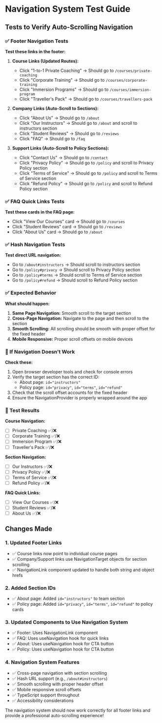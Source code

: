 # Navigation System Test Guide

## Tests to Verify Auto-Scrolling Navigation

### ✅ Footer Navigation Tests

**Test these links in the footer:**

1. **Course Links (Updated Routes):**

   - Click "1-to-1 Private Coaching" → Should go to `/courses/private-coaching`
   - Click "Corporate Training" → Should go to `/courses/corporate-training`
   - Click "Immersion Programs" → Should go to `/courses/immersion-program`
   - Click "Traveller's Pack" → Should go to `/courses/travellers-pack`

2. **Company Links (Auto-Scroll to Sections):**

   - Click "About Us" → Should go to `/about`
   - Click "Our Instructors" → Should go to `/about` and scroll to instructors section
   - Click "Student Reviews" → Should go to `/reviews`
   - Click "FAQ" → Should go to `/faq`

3. **Support Links (Auto-Scroll to Policy Sections):**
   - Click "Contact Us" → Should go to `/contact`
   - Click "Privacy Policy" → Should go to `/policy` and scroll to Privacy Policy section
   - Click "Terms of Service" → Should go to `/policy` and scroll to Terms of Service section
   - Click "Refund Policy" → Should go to `/policy` and scroll to Refund Policy section

### ✅ FAQ Quick Links Tests

**Test these cards in the FAQ page:**

- Click "View Our Courses" card → Should go to `/courses`
- Click "Student Reviews" card → Should go to `/reviews`
- Click "About Us" card → Should go to `/about`

### ✅ Hash Navigation Tests

**Test direct URL navigation:**

- Go to `/about#instructors` → Should scroll to instructors section
- Go to `/policy#privacy` → Should scroll to Privacy Policy section
- Go to `/policy#terms` → Should scroll to Terms of Service section
- Go to `/policy#refund` → Should scroll to Refund Policy section

### ✅ Expected Behavior

**What should happen:**

1. **Same Page Navigation:** Smooth scroll to the target section
2. **Cross-Page Navigation:** Navigate to the page and then scroll to the section
3. **Smooth Scrolling:** All scrolling should be smooth with proper offset for the fixed header
4. **Mobile Responsive:** Proper scroll offsets on mobile devices

### 🐛 If Navigation Doesn't Work

**Check these:**

1. Open browser developer tools and check for console errors
2. Verify the target section has the correct ID:
   - About page: `id="instructors"`
   - Policy page: `id="privacy"`, `id="terms"`, `id="refund"`
3. Check that the scroll offset accounts for the fixed header
4. Ensure the NavigationProvider is properly wrapped around the app

### 📝 Test Results

**Course Navigation:**

- [ ] Private Coaching ✅/❌
- [ ] Corporate Training ✅/❌
- [ ] Immersion Program ✅/❌
- [ ] Traveller's Pack ✅/❌

**Section Navigation:**

- [ ] Our Instructors ✅/❌
- [ ] Privacy Policy ✅/❌
- [ ] Terms of Service ✅/❌
- [ ] Refund Policy ✅/❌

**FAQ Quick Links:**

- [ ] View Our Courses ✅/❌
- [ ] Student Reviews ✅/❌
- [ ] About Us ✅/❌

## Changes Made

### 1. Updated Footer Links

- ✅ Course links now point to individual course pages
- ✅ Company/Support links use NavigationTarget objects for section scrolling
- ✅ NavigationLink component updated to handle both string and object hrefs

### 2. Added Section IDs

- ✅ About page: Added `id="instructors"` to team section
- ✅ Policy page: Added `id="privacy"`, `id="terms"`, `id="refund"` to policy cards

### 3. Updated Components to Use Navigation System

- ✅ Footer: Uses NavigationLink component
- ✅ FAQ: Uses useNavigation hook for quick links
- ✅ About: Uses useNavigation hook for CTA button
- ✅ Policy: Uses useNavigation hook for CTA button

### 4. Navigation System Features

- ✅ Cross-page navigation with section scrolling
- ✅ Hash URL support (e.g., `/about#instructors`)
- ✅ Smooth scrolling with proper header offset
- ✅ Mobile responsive scroll offsets
- ✅ TypeScript support throughout
- ✅ Accessibility considerations

The navigation system should now work correctly for all footer links and provide a professional auto-scrolling experience!
